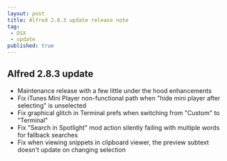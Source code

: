```yaml
---
layout: post
title: Alfred 2.8.3 update release note
tag:
 - OSX
 - update
published: true
---
```

## Alfred 2.8.3 update
<style>
#p01 {
    font-size: 70%;
}
##[2.8.3](https://www.alfredapp.com/changelog/#2.8.3)<p id="p01">10th Mar 2016</p>
</style>
- Maintenance release with a few little under the hood enhancements
- Fix iTunes Mini Player non-functional path when "hide mini player after selecting" is unselected
- Fix graphical glitch in Terminal prefs when switching from "Custom" to "Terminal"
- Fix "Search in Spotlight" mod action silently failing with multiple words for fallback searches
- Fix when viewing snippets in clipboard viewer, the preview subtext doesn't update on changing selection
